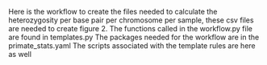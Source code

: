 Here is the workflow to create the files needed to calculate the heterozygosity per base pair per chromosome per sample, these csv files are needed to create figure 2.
The functions called in the workflow.py file are found in templates.py
The packages needed for the workflow are in the primate_stats.yaml 
The scripts associated with the template rules are here as well



